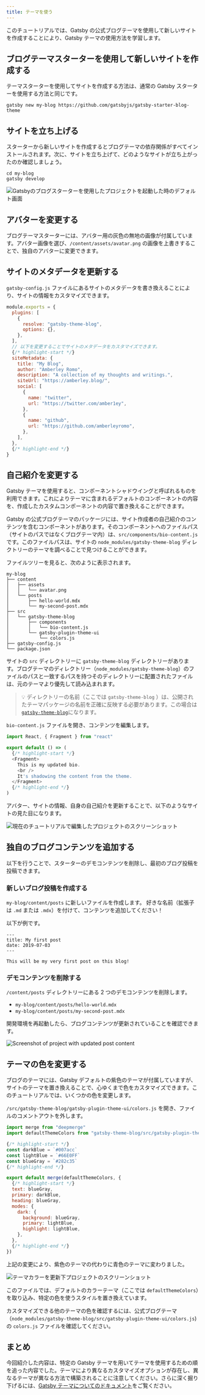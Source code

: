 ```yaml
---
title: テーマを使う
---
```


このチュートリアルでは、Gatsby の公式ブログテーマを使用して新しいサイトを作成することにより、Gatsby テーマの使用方法を学習します。

## ブログテーマスターターを使用して新しいサイトを作成する

テーマスターターを使用してサイトを作成する方法は、通常の Gatsby スターターを使用する方法と同じです。

```shell
gatsby new my-blog https://github.com/gatsbyjs/gatsby-starter-blog-theme
```

## サイトを立ち上げる

スターターから新しいサイトを作成するとブログテーマの依存関係がすべてインストールされます。次に、サイトを立ち上げて、どのようなサイトが立ち上がったのか確認しましょう。

```shell
cd my-blog
gatsby develop
```

![Gatsbyのブログスターターを使用したプロジェクトを起動した時のデフォルト画面](./images/starter-blog-theme-default.png)

## アバターを変更する

ブログテーマスターターには、アバター用の灰色の無地の画像が付属しています。アバター画像を選び、`/content/assets/avatar.png` の画像を上書きすることで、独自のアバターに変更できます。

## サイトのメタデータを更新する

`gatsby-config.js` ファイルにあるサイトのメタデータを書き換えることにより、サイトの情報をカスタマイズできます。

```javascript:title=gatsby-config.js
module.exports = {
  plugins: [
    {
      resolve: "gatsby-theme-blog",
      options: {},
    },
  ],
  // 以下を変更することでサイトのメタデータをカスタマイズできます。
  {/* highlight-start */}
  siteMetadata: {
    title: "My Blog",
    author: "Amberley Romo",
    description: "A collection of my thoughts and writings.",
    siteUrl: "https://amberley.blog/",
    social: [
      {
        name: "twitter",
        url: "https://twitter.com/amber1ey",
      },
      {
        name: "github",
        url: "https://github.com/amberleyromo",
      },
    ],
  },
  {/* highlight-end */}
}
```

## 自己紹介を変更する

Gatsby テーマを使用すると、コンポーネントシャドウイングと呼ばれるものを利用できます。これによりテーマに含まれるデフォルトのコンポーネントの内容を、作成したカスタムコンポーネントの内容で置き換えることができます。

Gatsby の公式ブログテーマのパッケージには、サイト作成者の自己紹介のコンテンツを含むコンポーネントがあります。そのコンポーネントへのファイルパス（サイトのパスではなくブログテーマ内）は、`src/components/bio-content.js` です。このファイルパスは、サイトの `node_modules/gatsby-theme-blog` ディレクトリーのテーマを調べることで見つけることができます。

ファイルツリーを見ると、次のように表示されます。

```text
my-blog
├── content
│   ├── assets
│   │   └── avatar.png
│   └── posts
│       ├── hello-world.mdx
│       └── my-second-post.mdx
├── src
│   └── gatsby-theme-blog
│       ├── components
│       │   └── bio-content.js
│       └── gatsby-plugin-theme-ui
│           └── colors.js
├── gatsby-config.js
└── package.json
```

サイトの `src` ディレクトリーに `gatsby-theme-blog` ディレクトリーがあります。ブログテーマのディレクトリー（`node_modules/gatsby-theme-blog`）のファイルのパスと一致するパスを持つそのディレクトリーに配置されたファイルは、元のテーマより優先して読み込まれます。

> 💡 ディレクトリーの名前（ここでは `gatsby-theme-blog` ）は、公開されたテーマパッケージの名前を正確に反映する必要があります。この場合は[`gatsby-theme-blog`](https://www.npmjs.com/package/gatsby-theme-blog)になります。

`bio-content.js` ファイルを開き、コンテンツを編集します。

```jsx:title=bio-content.js
import React, { Fragment } from "react"

export default () => (
  {/* highlight-start */}
  <Fragment>
    This is my updated bio.
    <br />
    It's shadowing the content from the theme.
  </Fragment>
  {/* highlight-end */}
)
```

アバター、サイトの情報、自身の自己紹介を更新することで、以下のようなサイトの見た目になります。

![現在のチュートリアルで編集したプロジェクトのスクリーンショット](./images/starter-blog-theme-edited.png)

## 独自のブログコンテンツを追加する

以下を行うことで、スターターのデモコンテンツを削除し、最初のブログ投稿を投稿できます。

### 新しいブログ投稿を作成する

`my-blog/content/posts` に新しいファイルを作成します。 好きな名前（拡張子は `.md` または `.mdx`）を付けて、コンテンツを追加してください！

以下が例です。

```mdx:title=my-blog/content/posts/my-first-post.mdx
---
title: My first post
date: 2019-07-03
---

This will be my very first post on this blog!
```

### デモコンテンツを削除する

`/content/posts` ディレクトリーにある 2 つのデモコンテンツを削除します。

- `my-blog/content/posts/hello-world.mdx`
- `my-blog/content/posts/my-second-post.mdx`

開発環境を再起動したら、ブログコンテンツが更新されていることを確認できます。

![Screenshot of project with updated post content](./images/starter-blog-theme-updated-content.png)

## テーマの色を変更する

ブログのテーマには、Gatsby デフォルトの紫色のテーマが付属していますが、サイトのテーマを置き換えることで、心ゆくまで色をカスタマイズできます。このチュートリアルでは、いくつかの色を変更します。

`/src/gatsby-theme-blog/gatsby-plugin-theme-ui/colors.js` を開き、ファイルのコメントアウトを外します。

```javascript:title=colors.js
import merge from "deepmerge"
import defaultThemeColors from "gatsby-theme-blog/src/gatsby-plugin-theme-ui/colors"

{/* highlight-start */}
const darkBlue = `#007acc`
const lightBlue = `#66E0FF`
const blueGray = `#282c35`
{/* highlight-end */}

export default merge(defaultThemeColors, {
  {/* highlight-start */}
  text: blueGray,
  primary: darkBlue,
  heading: blueGray,
  modes: {
    dark: {
      background: blueGray,
      primary: lightBlue,
      highlight: lightBlue,
    },
  },
  {/* highlight-end */}
})
```

上記の変更により、紫色のテーマの代わりに青色のテーマに変わりました。

![テーマカラーを更新下プロジェクトのスクリーンショット](./images/starter-blog-theme-updated-colors.png)

このファイルでは、デフォルトのカラーテーマ（ここでは `defaultThemeColors`）を取り込み、特定の色を使うスタイルを置き換えています。

カスタマイズできる他のテーマの色を確認するには、公式ブログテーマ（`node_modules/gatsby-theme-blog/src/gatsby-plugin-theme-ui/colors.js`)の `colors.js` ファイルを確認してください。

## まとめ

今回紹介した内容は、特定の Gatsby テーマを用いてテーマを使用するための順を追った内容でした。テーマにより異なるカスタマイズオプションが存在し、異なるテーマが異なる方法で構築されることに注意してください。さらに深く掘り下げるには、[Gatsby テーマについてのドキュメント](/docs/themes/)をご覧ください。
